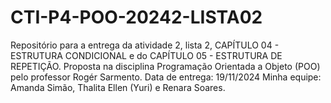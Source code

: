 # CTI-P4-POO-20242-LISTA02
Repositório para a entrega da atividade 2, lista 2, CAPÍTULO 04 - ESTRUTURA CONDICIONAL e do CAPÍTULO 05 - ESTRUTURA DE REPETIÇÃO. Proposta na disciplina Programação Orientada a Objeto (POO) pelo professor Rogér Sarmento. Data de entrega: 19/11/2024 Minha equipe: Amanda Simão, Thalita Ellen (Yuri) e Renara Soares.
